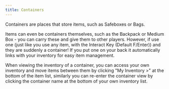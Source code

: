 ```yaml
---
title: Containers
---
```


Containers are places that store items, such as Safeboxes or Bags.

Items can even be containers themselves, such as the Backpack or Medium Box -
you can carry these and give them to other players. However, if use one (just
like you use any item, with the Interact Key (Default F/Enter)) and they are
suddenly a container! If you put one on your back it automatically links with
your inventory for easy item management.

When viewing the inventory of a container, you can access your own inventory and
move items between them by clicking "My Inventory >" at the bottom of the item
list, similarly you can re-enter the container view by clicking the container
name at the bottom of your own inventory list.
